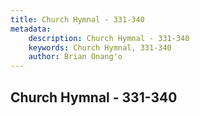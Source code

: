 ```yaml
---
title: Church Hymnal - 331-340
metadata:
    description: Church Hymnal - 331-340
    keywords: Church Hymnal, 331-340
    author: Brian Onang'o
---
```



## Church Hymnal - 331-340
  
